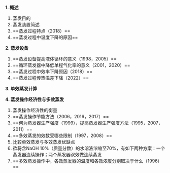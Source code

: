 **1. 概述**

1. 蒸发目的
2. 蒸发装置简述
3. ==蒸发过程特点（2018）==
4. ==蒸发过程中温度下降的原因==

**2. 蒸发设备**

1. ==蒸发设备提高液体循环的意义（1998，2005）==
2. ==循环蒸发器中降低单程气化率的意义（2001，2020）==
3. ==蒸发过程中效率下降原因（2018）==
4. ==蒸发过程传热温差下降（2022）==

**3. 单效蒸发计算**

**4. 蒸发操作经济性与多效蒸发**

1. 蒸发操作经济性的衡量
2. ==蒸发操作节能方法（2006，2016，2017）==
3. ==何为蒸发器生产强度（1999），提高蒸发器生产强度方法（1995，2007，2011）==
4. ==多效蒸发的效数受哪些限制（1997，2008）==
5. 比较单效蒸发与多效蒸发优缺点
6. 欲将含NaOH 10%（质量分数）的水溶液浓缩至70%，有如下两种方案：一个蒸发器连续操作；两个蒸发器双效做连续蒸发
7. ==多效蒸发操作中，各效蒸发器的温度和各效浓度分别取决于什么（1996）==


